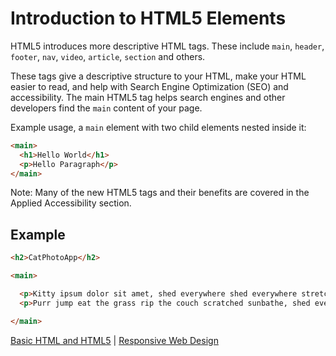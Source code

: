 # Introduction to HTML5 Elements

HTML5 introduces more descriptive HTML tags. These include `main`, `header`, `footer`, `nav`, `video`, `article`, `section` and others.

These tags give a descriptive structure to your HTML, make your HTML easier to read, and help with Search Engine Optimization (SEO) and accessibility. The main HTML5 tag helps search engines and other developers find the `main` content of your page.

Example usage, a `main` element with two child elements nested inside it:

```html
<main> 
  <h1>Hello World</h1>
  <p>Hello Paragraph</p>
</main>
```

Note: Many of the new HTML5 tags and their benefits are covered in the Applied Accessibility section.

## Example

```html
<h2>CatPhotoApp</h2>

<main>

  <p>Kitty ipsum dolor sit amet, shed everywhere shed everywhere stretching attack your ankles chase the red dot, hairball run catnip eat the grass sniff.</p>
  <p>Purr jump eat the grass rip the couch scratched sunbathe, shed everywhere rip the couch sleep in the sink fluffy fur catnip scratched.</p>

</main>
```

[Basic HTML and HTML5](../basic-html-and-html5.md) | [Responsive Web Design](/responsive-web-design.md)